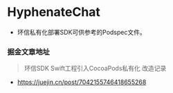 # HyphenateChat

- 环信私有化部署SDK可供参考的Podspec文件。

### 掘金文章地址

> 环信SDK Swift工程引入CocoaPods私有化 改造记录

- https://juejin.cn/post/7042155746418655268



